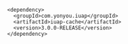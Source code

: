 ﻿	<dependency>
	  <groupId>com.yonyou.iuap</groupId>
	  <artifactId>iuap-cache</artifactId>
	  <version>3.0.0-RELEASE</version>
	</dependency>